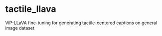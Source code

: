 # tactile_llava
ViP-LLaVA fine-tuning for generating tactile-centered captions on general image dataset
